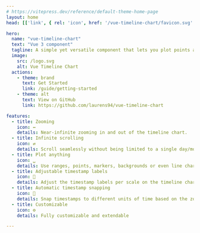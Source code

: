 ```yaml
---
# https://vitepress.dev/reference/default-theme-home-page
layout: home
head: [['link', { rel: 'icon', href: '/vue-timeline-chart/favicon.svg' }]]

hero:
  name: "vue-timeline-chart"
  text: "Vue 3 component"
  tagline: A simple yet versatile component that lets you plot points and ranges on a timeline.
  image:
    src: /logo.svg
    alt: Vue Timeline Chart
  actions:
    - theme: brand
      text: Get Started
      link: /guide/getting-started
    - theme: alt
      text: View on GitHub
      link: https://github.com/laurens94/vue-timeline-chart

features:
  - title: Zooming
    icon: ↔
    details: Near-infinite zooming in and out of the timeline chart.
  - title: Infinite scrolling
    icon: ⇄
    details: Scroll seamlessly without being limited to a single day/month/year.
  - title: Plot anything
    icon: ␣
    details: Use ranges, points, markers, backgrounds or even line charts.
  - title: Adjustable timestamp labels
    icon: 💬
    details: Adjust the timestamp labels per scale on the timeline chart.
  - title: Automatic timestamp snapping 
    icon: 📆
    details: Snap timestamps to different units of time based on the zoom-level
  - title: Customizable
    icon: ⚙️
    details: Fully customizable and extendable

---
```



<style>
:root {
  --color-1: #8338ec;
  --color-2: #ffbe0b;
  --color-3: #3a86ff;
  --color-4: #ff006e;
  --vp-home-hero-name-color: transparent;
  --vp-home-hero-name-background: linear-gradient(120deg,  var(--color-1), var(--color-2), var(--color-3), var(--color-4));
  --vp-home-hero-image-background-image: linear-gradient(120deg,  var(--color-1), var(--color-2), var(--color-3), var(--color-4));
  --vp-home-hero-image-filter: blur(4rem);
}

.clip::selection {
  color: var(--color-3);
  background-clip: none;
  background-color: color-mix(in srgb, currentColor, transparent 70%);
}
</style>
